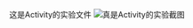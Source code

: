 这是Activity的实验文件
![真是Activity的实验截图](https://github.com/WXR123012015173/Android/blob/master/Activity/Activity%E8%BF%90%E8%A1%8C%E6%88%AA%E5%9B%BE.gif)